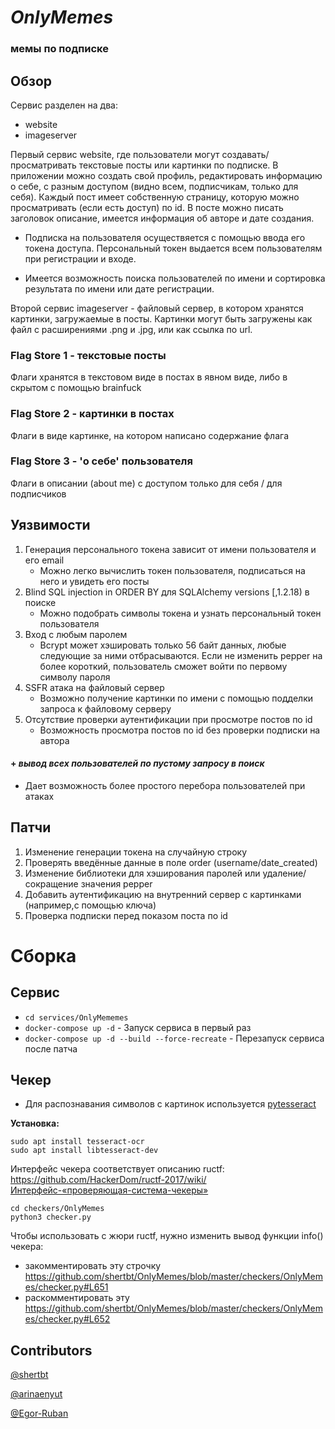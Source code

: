 # *OnlyMemes*
### мемы по подписке
## Обзор
Сервис разделен на два:

- website
- imageserver

Первый сервис website, где пользователи могут создавать/просматривать текстовые посты или картинки по подписке. В приложении можно создать свой профиль, редактировать информацию о себе, с разным доступом (видно всем, подписчикам, только для себя). Каждый пост имеет собственную страницу, которую можно просматривать (если есть доступ) по id. В посте можно писать заголовок описание, имеется информация об авторе и дате создания. 

- Подписка на пользователя осуществяется с помощью ввода его токена доступа. Персональный токен выдается всем пользователям при регистрации и входе.

- Имеется возможность поиска пользователей по имени и сортировка результата по имени или дате регистрации.

Второй сервис imageserver - файловый сервер, в котором хранятся картинки, загружаемые в посты. Картинки могут быть загружены как файл с расширениями .png и .jpg, или как ссылка по url.

### Flag Store 1 - текстовые посты
Флаги хранятся в текстовом виде в постах в явном виде, либо в скрытом с помощью brainfuck

### Flag Store 2 - картинки в постах
Флаги в виде картинке, на котором написано содержание флага

### Flag Store 3 - 'о себе' пользователя
Флаги в описании (about me) с доступом только для себя / для подписчиков

## Уязвимости
1.  Генерация персонального токена зависит от имени пользователя и его email
    - Можно легко вычислить токен пользователя, подписаться на него и увидеть его посты
2.  Blind SQL injection in ORDER BY для SQLAlchemy versions [,1.2.18) в поиске
    - Можно подобрать символы токена и узнать персональный токен пользователя
3. Вход с любым паролем
    - Bcrypt может хэшировать только 56 байт данных, любые следующие за ними отбрасываются. Если не изменить pepper на более короткий, пользователь сможет войти по первому символу пароля
4. SSFR атака на файловый сервер
    - Возможно получение картинки по имени с помощью подделки запроса к файловому серверу
5. Отсутствие проверки аутентификации при просмотре постов по id
    - Возможность просмотра постов по id без проверки подписки на автора


#### + ***вывод всех пользователей по пустому запросу в поиск***
- Дает возможность более простого перебора пользователей при атаках

## Патчи
1. Изменение генерации токена на случайную строку
2. Проверять введённые данные в поле order (username/date_created)
3. Изменение библиотеки для хэширования паролей или удаление/сокращение значения pepper
4. Добавить аутентификацию на внутренний сервер с картинками (например,с помощью ключа) 
5. Проверка подписки перед показом поста по id

# Сборка
## Сервис
- `cd services/OnlyMememes`
- `docker-compose up -d` - Запуск сервиса в первый раз
- `docker-compose up -d --build --force-recreate` - Перезапуск сервиса после патча
## Чекер
- Для распознавания символов с картинок используется [pytesseract](https://pypi.org/project/pytesseract/)

**Установка:**
```
sudo apt install tesseract-ocr
sudo apt install libtesseract-dev
```
Интерфейс чекера соответствует описанию ructf: https://github.com/HackerDom/ructf-2017/wiki/Интерфейс-«проверяющая-система-чекеры»

```
cd checkers/OnlyMemes
python3 checker.py
```
Чтобы использовать c жюри ructf, нужно изменить вывод функции info() чекера:
* закомментировать эту строчку
https://github.com/shertbt/OnlyMemes/blob/master/checkers/OnlyMemes/checker.py#L651
* раскомментировать эту
https://github.com/shertbt/OnlyMemes/blob/master/checkers/OnlyMemes/checker.py#L652

## Contributors
[@shertbt](https://github.com/shertbt)

[@arinaenyut](https://github.com/arinaenyut)

[@Egor-Ruban](https://github.com/Egor-Ruban)
